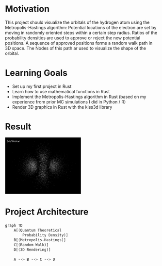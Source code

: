 # Motivation
This project should visualize the orbitals of the hydrogen atom using the Metropolis-Hastings algorithm:
Potential locations of the electron are set by moving in randomly oriented steps within a certain step radius.
Ratios of the probability densities are used to approve or reject the new potential positions.
A sequence of approved positions forms a random walk path in 3D space. The Nodes of this path ar used to visualize the shape of the orbital.
# Learning Goals
- Set up my first project in Rust
- Learn how to use mathematical functions in Rust
- Implement the Metropolis-Hastings algorithm in Rust (based on my experience from prior MC simulations I did in Python / R)
- Render 3D graphics in Rust with the kiss3d library
# Result
<img src="https://github.com/JoJoDataPhysics/orbitals/blob/main/3dz2.gif" alt="orbital" width="250"/>

# Project Architecture
```mermaid
graph TD
    A[(Quantum Theoretical 
        Probability Density)]
    B[(Metropolis-Hastings)]
    C[(Random Walk)]
    D[(3D Rendering)]

    A --> B --> C --> D


